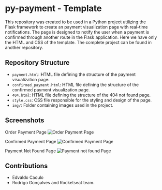 # py-payment - Template

This repository was created to be used in a Python project utilizing the Flask framework to create an payment visualization page with real-time notifications. The page is designed to notify the user when a payment is confirmed through another route in the Flask application. Here we have only the HTML and CSS of the template. The complete project can be found in another repository.

## Repository Structure

- `payment.html`: HTML file defining the structure of the payment visualization page.
- `confirmed_payment.html`: HTML file defining the structure of the confirmed payment visualization page.
- `404.html`: HTML file defining the structure of the 404 not found page.
- `style.css`: CSS file responsible for the styling and design of the page.
- `img/`: Folder containing images used in the project.


## Screenshots
Order Payment Page
![Order Payment Page](/screenshots/screenshot_1.png)

Confirmed Payment Page
![Confirmed Payment Page](/screenshots/screenshot_2.png)

Payment Not Found Page
![Payment not found Page](/screenshots/screenshot_3.png)
## Contributions

- Edvaldo Caculo
- Rodrigo Gonçalves and Rocketseat team.